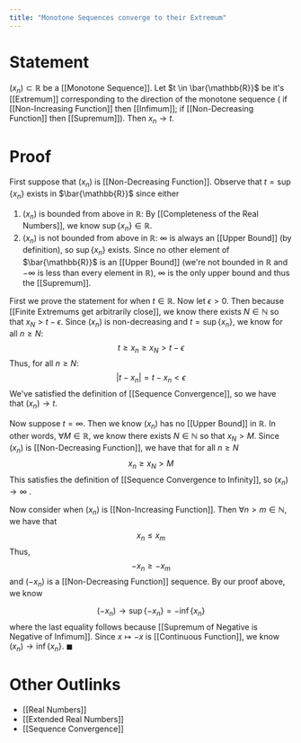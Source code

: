 ```yaml
---
title: "Monotone Sequences converge to their Extremum"
---
```


# Statement
$(x_{n}) \subset \mathbb{R}$ be a [[Monotone Sequence]]. Let $t \in \bar{\mathbb{R}}$ be it's [[Extremum]] corresponding to the direction of the monotone sequence ( if [[Non-Increasing Function]] then [[Infimum]]; if [[Non-Decreasing Function]] then [[Supremum]]). Then $x_{n} \to t$.

# Proof
First suppose that $(x_{n})$ is [[Non-Decreasing Function]]. Observe that $t = \sup\{x_{n}\}$ exists in $\bar{\mathbb{R}}$ since either
1. $(x_{n})$ is bounded from above in $\mathbb{R}$: By [[Completeness of the Real Numbers]], we know $\sup\{x_{n}\} \in \mathbb{R}$.
2. $(x_{n})$ is not bounded from above in $\mathbb{R}$: $\infty$ is always an [[Upper Bound]]  (by definition), so $\sup\{x_{n}\}$ exists. Since no other element of $\bar{\mathbb{R}}$ is an [[Upper Bound]] (we're not bounded in $\mathbb{R}$ and $- \infty$ is less than every element in $\mathbb{R}$), $\infty$ is the only upper bound and thus the [[Supremum]].

First we prove the statement for when $t \in \mathbb{R}$. Now let $\epsilon > 0$. Then because [[Finite Extremums get arbitrarily close]], we know there exists $N \in \mathbb{N}$ so that $x_{N} > t - \epsilon$. Since $(x_{n})$ is non-decreasing and $t = \sup\{x_{n}\}$, we know for all $n \geq N$:
$$t \geq x_{n} \geq x_{N} > t - \epsilon$$
Thus, for all $n \geq N$:
$$|t - x_{n}| = t - x_{n} < \epsilon$$
We've satisfied the definition of [[Sequence Convergence]], so we have that $(x_{n}) \to t$.

Now suppose $t = \infty$. Then we know $(x_{n})$ has no [[Upper Bound]] in $\mathbb{R}$. In other words, $\forall M \in \mathbb{R}$, we know there exists $N \in \mathbb{N}$ so that $x_{N} > M$. Since $(x_{n})$ is [[Non-Decreasing Function]], we have that for all $n \geq N$
$$x_{n} \geq x_{N} > M$$
This satisfies the definition of [[Sequence Convergence to Infinity]], so $(x_{n}) \to \infty$ . 

Now consider when $(x_{n})$ is [[Non-Increasing Function]]. Then $\forall n > m \in \mathbb{N}$, we have that
$$x_{n} \leq x_{m}$$
Thus,
$$-x_{n} \geq -x_{m}$$
and $(-x_{n})$ is a [[Non-Decreasing Function]] sequence. By our proof above, we know

$$(-x_{n}) \to \sup\{-x_{n}\} = -\inf\{x_{n}\}$$
where the last equality follows because [[Supremum of Negative is Negative of Infimum]]. Since $x \mapsto -x$ is [[Continuous Function]], we know $(x_{n}) \to \inf\{x_{n}\}$. $\blacksquare$

# Other Outlinks
 - [[Real Numbers]]
 - [[Extended Real Numbers]]
 - [[Sequence Convergence]]